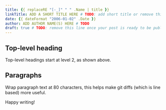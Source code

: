 ```yaml
---
title: {{ replaceRE "[-_]" " " .Name | title }}
linkTitle: ADD A SHORT TITLE HERE # TODO: add short title or remove this line
date: {{ dateFormat "2006-01-02" .Date }}
author: ADD AUTHOR NAME(S) HERE # TODO
draft: true # TODO: remove this line once your post is ready to be published
---
```


## Top-level heading

Top-level headings start at level 2, as shown above.

## Paragraphs

Wrap paragraph text at 80 characters, this helps make git diffs (which is line
based) more useful.

Happy writing!

